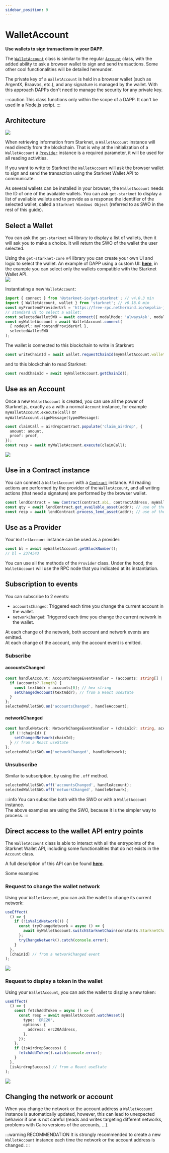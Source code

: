 ```yaml
---
sidebar_position: 9
---
```


# WalletAccount

**Use wallets to sign transactions in your DAPP.**

The [`WalletAccount`](../API/classes/WalletAccount) class is similar to the regular [`Account`](../API/classes/Account) class, with the added ability to ask a browser wallet to sign and send transactions. Some other cool functionalities will be detailed hereunder.

The private key of a `WalletAccount` is held in a browser wallet (such as ArgentX, Braavos, etc.), and any signature is managed by the wallet. With this approach DAPPs don't need to manage the security for any private key.

:::caution
This class functions only within the scope of a DAPP. It can't be used in a Node.js script.
:::

## Architecture

![](./pictures/WalletAccountArchitecture.png)

When retrieving information from Starknet, a `WalletAccount` instance will read directly from the blockchain. That is why at the initialization of a `WalletAccount` a [`Provider`](../API/classes/Provider) instance is a required parameter, it will be used for all reading activities.

If you want to write to Starknet the `WalletAccount` will ask the browser wallet to sign and send the transaction using the Starknet Wallet API to communicate.

As several wallets can be installed in your browser, the `WalletAccount` needs the ID of one of the available wallets. You can ask `get-starknet` to display a list of available wallets and to provide as a response the identifier of the selected wallet, called a `Starknet Windows Object` (referred to as SWO in the rest of this guide).

## Select a Wallet

You can ask the `get-starknet` v4 library to display a list of wallets, then it will ask you to make a choice. It will return the SWO of the wallet the user selected.

Using the `get-starknet-core` v4 library you can create your own UI and logic to select the wallet. An example of DAPP using a custom UI: [**here**](https://github.com/PhilippeR26/Starknet-WalletAccount/blob/main/src/app/components/client/WalletHandle/SelectWallet.tsx), in the example you can select only the wallets compatible with the Starknet Wallet API.  
![](./pictures/SelectWallet.png)

Instantiating a new `WalletAccount`:

```typescript
import { connect } from '@starknet-io/get-starknet'; // v4.0.3 min
import { WalletAccount, wallet } from 'starknet'; // v6.18.0 min
const myFrontendProviderUrl = 'https://free-rpc.nethermind.io/sepolia-juno/v0_7';
// standard UI to select a wallet:
const selectedWalletSWO = await connect({ modalMode: 'alwaysAsk', modalTheme: 'light' });
const myWalletAccount = await WalletAccount.connect(
  { nodeUrl: myFrontendProviderUrl },
  selectedWalletSWO
);
```

The wallet is connected to this blockchain to write in Starknet:

```typescript
const writeChainId = await wallet.requestChainId(myWalletAccount.walletProvider);
```

and to this blockchain to read Starknet:

```typescript
const readChainId = await myWalletAccount.getChainId();
```

## Use as an Account

Once a new `WalletAccount` is created, you can use all the power of Starknet.js, exactly as a with a normal `Account` instance, for example `myWalletAccount.execute(call)` or `myWalletAccount.signMessage(typedMessage)`:

```typescript
const claimCall = airdropContract.populate('claim_airdrop', {
  amount: amount,
  proof: proof,
});
const resp = await myWalletAccount.execute(claimCall);
```

![](./pictures/executeTx.png)

## Use in a Contract instance

You can connect a `WalletAccount` with a [`Contract`](../API/classes/Contract) instance. All reading actions are performed by the provider of the `WalletAccount`, and all writing actions (that need a signature) are performed by the browser wallet.

```typescript
const lendContract = new Contract(contract.abi, contractAddress, myWalletAccount);
const qty = await lendContract.get_available_asset(addr); // use of the WalletAccount provider
const resp = await lendContract.process_lend_asset(addr); // use of the browser wallet
```

## Use as a Provider

Your `WalletAccount` instance can be used as a provider:

```typescript
const bl = await myWalletAccount.getBlockNumber();
// bl = 2374543
```

You can use all the methods of the `Provider` class. Under the hood, the `WalletAccount` will use the RPC node that you indicated at its instantiation.

## Subscription to events

You can subscribe to 2 events:

- `accountsChanged`: Triggered each time you change the current account in the wallet.
- `networkChanged`: Triggered each time you change the current network in the wallet.

At each change of the network, both account and network events are emitted.  
At each change of the account, only the account event is emitted.

### Subscribe

#### accountsChanged

```typescript
const handleAccount: AccountChangeEventHandler = (accounts: string[] | undefined) => {
  if (accounts?.length) {
    const textAddr = accounts[0]; // hex string
    setChangedAccount(textAddr); // from a React useState
  }
};
selectedWalletSWO.on('accountsChanged', handleAccount);
```

#### networkChanged

```typescript
const handleNetwork: NetworkChangeEventHandler = (chainId?: string, accounts?: string[]) => {
  if (!!chainId) {
    setChangedNetwork(chainId);
  } // from a React useState
};
selectedWalletSWO.on('networkChanged', handleNetwork);
```

### Unsubscribe

Similar to subscription, by using the `.off` method.

```typescript
selectedWalletSWO.off('accountsChanged', handleAccount);
selectedWalletSWO.off('networkChanged', handleNetwork);
```

:::info
You can subscribe both with the SWO or with a `WalletAccount` instance.  
The above examples are using the SWO, because it is the simpler way to process.
:::

## Direct access to the wallet API entry points

The `WalletAccount` class is able to interact with all the entrypoints of the Starknet Wallet API, including some functionalities that do not exists in the `Account` class.

A full description of this API can be found [**here**](https://github.com/PhilippeR26/Starknet-WalletAccount/blob/main/doc/walletAPIspec.md).

Some examples:

### Request to change the wallet network

Using your `WalletAccount`, you can ask the wallet to change its current network:

```typescript
useEffect(
  () => {
    if (!isValidNetwork()) {
      const tryChangeNetwork = async () => {
        await myWalletAccount.switchStarknetChain(constants.StarknetChainId.SN_SEPOLIA);
      };
      tryChangeNetwork().catch(console.error);
    }
  },
  [chainId] // from a networkChanged event
);
```

![](./pictures/switchNetwork.png)

### Request to display a token in the wallet

Using your `WalletAccount`, you can ask the wallet to display a new token:

```typescript
useEffect(
  () => {
    const fetchAddToken = async () => {
      const resp = await myWalletAccount.watchAsset({
        type: 'ERC20',
        options: {
          address: erc20Address,
        },
      });
    };
    if (isAirdropSuccess) {
      fetchAddToken().catch(console.error);
    }
  },
  [isAirdropSuccess] // from a React useState
);
```

![](./pictures/addToken.png)

## Changing the network or account

When you change the network or the account address a `WalletAccount` instance is automatically updated, however, this can lead to unexpected behavior if one is not careful (reads and writes targeting different networks, problems with Cairo versions of the accounts, ...).

:::warning RECOMMENDATION
It is strongly recommended to create a new `WalletAccount` instance each time the network or the account address is changed.
:::

